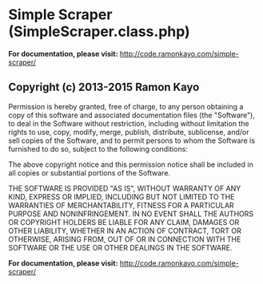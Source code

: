 Simple Scraper (SimpleScraper.class.php)                                     
==========================================
**For documentation, please visit:** http://code.ramonkayo.com/simple-scraper/

Copyright (c) 2013-2015 Ramon Kayo                                                
-----------------------------
                                                                             
Permission is hereby granted, free of charge, to any person obtaining a
copy of this software and associated documentation files (the "Software"), to
deal in the Software without restriction, including without limitation the
rights to use, copy, modify, merge, publish, distribute, sublicense, and/or
sell copies of the Software, and to permit persons to whom the Software is
furnished to do so, subject to the following conditions:
                                                                             
The above copyright notice and this permission notice shall be included in
all copies or substantial portions of the Software.
                                                                             
THE SOFTWARE IS PROVIDED "AS IS", WITHOUT WARRANTY OF ANY KIND, EXPRESS OR
IMPLIED, INCLUDING BUT NOT LIMITED TO THE WARRANTIES OF MERCHANTABILITY,
FITNESS FOR A PARTICULAR PURPOSE AND NONINFRINGEMENT. IN NO EVENT SHALL THE
AUTHORS OR COPYRIGHT HOLDERS BE LIABLE FOR ANY CLAIM, DAMAGES OR OTHER
LIABILITY, WHETHER IN AN ACTION OF CONTRACT, TORT OR OTHERWISE, ARISING
FROM, OUT OF OR IN CONNECTION WITH THE SOFTWARE OR THE USE OR OTHER DEALINGS
IN THE SOFTWARE.

**For documentation, please visit:** http://code.ramonkayo.com/simple-scraper/